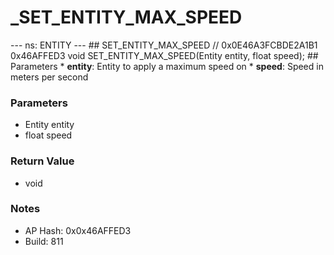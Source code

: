 # _SET_ENTITY_MAX_SPEED

--- ns: ENTITY --- ## SET_ENTITY_MAX_SPEED  // 0x0E46A3FCBDE2A1B1 0x46AFFED3 void SET_ENTITY_MAX_SPEED(Entity entity, float speed);   ## Parameters * **entity**: Entity to apply a maximum speed on * **speed**: Speed in meters per second

### Parameters
* Entity entity
* float speed

### Return Value
* void

### Notes
* AP Hash: 0x0x46AFFED3
* Build: 811


